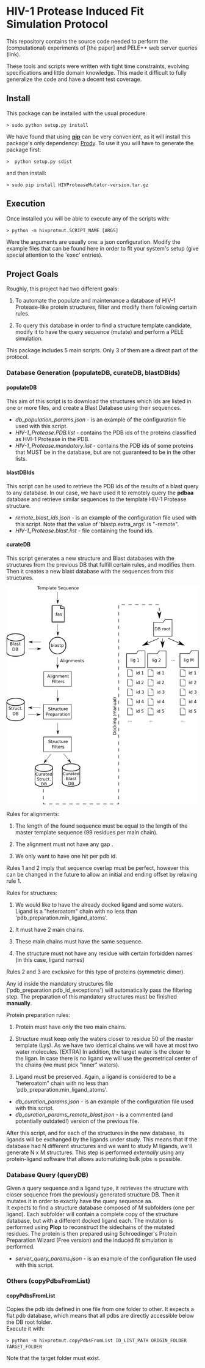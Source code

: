 # HIV-1 Protease Induced Fit Simulation Protocol

This repository contains the source code needed to perform the (computational) experiments 
of [the paper] and  PELE++ web server queries (link).  

These tools and scripts were written with tight time constraints, evolving specifications and 
little domain knowledge. This made it difficult to fully generalize the code and have a decent test
coverage.  

## Install
This package can be installed with the usual procedure:

```Shell
> sudo python setup.py install
```
We have found that using [**pip**](http://pip.readthedocs.org/en/latest/installing.html) can be very 
convenient, as it will install this package's only dependency: [Prody](http://prody.csb.pitt.edu/). 
To use it you will have to generate the package first:  
```Shell
>  python setup.py sdist
```
and then install:  
```Shell
> sudo pip install HIVProteaseMutator-version.tar.gz
```

## Execution
Once installed you will be able to execute any of the scripts with:
```Shell
> python -m hivprotmut.SCRIPT_NAME [ARGS]
```
Were the arguments are usually one: a json configuration. Modify the example files that can be found here
in order to fit your system's setup (give special attention to the 'exec' entries).

## Project Goals
Roughly, this project had two different goals:  

1. To automate the populate and maintenance a database of HIV-1 Protease-like protein structures, filter 
and modify them following certain rules.

2. To query this database in order to find a structure template candidate, modify it to have the 
query sequence (mutate) and perform a PELE simulation.  

This package includes 5 main scripts. Only 3 of them are a direct part of the protocol.  
### Database Generation (populateDB, curateDB, blastDBIds)

#### populateDB
This aim of this script is to download the structures which Ids are listed in one or more files, and 
create a Blast Database using their sequences.  
- *db_population_params.json* - is an example of the configuration file used with this script.  
- *HIV-1_Protease.PDB.list* - contains the PDB ids of the proteins classified as HVI-1 Protease in the PDB.
- *HIV-1_Protease.mandatory.list* - contains the PDB ids of some proteins that MUST be in the database, but 
are not guaranteed to be in the other lists.


#### blastDBIds
This script can be used to retrieve the PDB ids of the results of a blast query to any database. In our case, 
we have used it to remotely query the **pdbaa** database and retrieve similar sequences to the template 
HIV-1 Protease structure.  
- *remote_blast_ids.json* - is an example of the configuration file used with this script. Note that the value
of 'blastp.extra_args' is "-remote".
- *HIV-1_Protease.blast.list* - file containing the found ids.

#### curateDB
This script generates a new structure and Blast databases with the structures from the previous DB that fulfill
certain rules, and modifies them. Then it creates a new blast database with the sequences from this structures.

<img src="img/curateDB.png"> </img>

Rules for alignments:  

1. The length of the found sequence must be equal to the length of the master template sequence (99 residues per main chain).

2. The alignment must not have any gap .

3. We only want to have one hit per pdb id.

Rules 1 and 2 imply that sequence overlap must be perfect, however this can be changed in the future to allow an
initial and ending offset by relaxing rule 1.

Rules for structures:  

1. We would like to have the already docked ligand and some waters. Ligand is a "heteroatom" chain with no less
than 'pdb_preparation.min_ligand_atoms'.

2. It must have 2 main chains.

3. These main chains must have the same sequence.

4. The structure must not have any residue with certain forbidden names (in this case, ligand names)  


Rules 2 and 3 are exclusive for this type of proteins (symmetric dimer).

Any id inside the mandatory structures file ('pdb_preparation.pdb_id_exceptions') will automatically pass 
the filtering step. The preparation of this mandatory structures must be finished **manually**.

Protein preparation rules: 
1. Protein must have only the two main chains.  

2. Structure must keep only the waters closer to residue 50 of the master template (Lys). As we have two identical
chains we will have at most two water molecules. [EXTRA] In addition, the target water is the closer to the ligan. In
case there is no ligand we will use the geometrical center of the chains (we must pick "inner" waters).

3. Ligand must be preserved. Again, a ligand is considered to be a "heteroatom" chain with no less
than 'pdb_preparation.min_ligand_atoms'.  


- *db_curation_params.json* - is an example of the configuration file used with this script. 
- *db_curation_params_remote_blast.json* - is a commented (and potentially outdated!) version of the previous
file.

After this script, and for each of the structures in the new database, its ligands will be exchanged by the 
ligands under study. This means that if the database had N different structures and we want to study M ligands, 
we'll generate N x M structures. This step is performed *externally* using any protein-ligand software 
that allows automatizing bulk jobs is possible.


### Database Query (queryDB)
Given a query sequence and a ligand type, it retrieves the structure with closer sequence from the previously generated 
structure DB. Then it mutates it in order to exactly have the query sequence aa.  
It expects to find a structure database composed of M subfolders (one per ligand). Each subfolder will 
contain a complete copy of the structure database, but with a different docked ligand each. 
The mutation is performed using **Plop** to reconstruct the sidechains of the mutated residues.
The protein is then prepared using Schroedinger's Protein Preparation Wizard (Free version) and the induced
 fit simulation is performed. 

- *server_query_params.json* - is an example of the configuration file used with this script. 

### Others (copyPdbsFromList)

#### copyPdbsFromList
Copies the pdb ids defined in one file from one folder to other. It expects a flat pdb database, which means that all 
pdbs are directly accessible below the DB root folder.  
Execute it with:  
```Shell
> python -m hivprotmut.copyPdbsFromList ID_LIST_PATH ORIGIN_FOLDER TARGET_FOLDER
```
Note that the target folder must exist.
